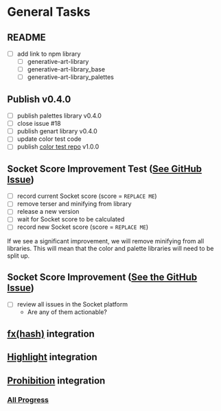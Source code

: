 # General Tasks

## README

- [ ] add link to npm library
  - [ ] generative-art-library
  - [ ] generative-art-library_base
  - [ ] generative-art-library_palettes

## Publish v0.4.0

- [ ] publish palettes library v0.4.0
- [ ] close issue #18
- [ ] publish genart library v0.4.0
- [ ] update color test code
- [ ] publish [color test repo](https://github.com/azurepolarbear/gen-art-test_color) v1.0.0

## Socket Score Improvement Test ([See GitHub Issue](https://github.com/brittni-and-the-polar-bear/generative-art-library_base/issues/42))

- [ ] record current Socket score (score = `REPLACE ME`)
- [ ] remove terser and minifying from library
- [ ] release a new version
- [ ] wait for Socket score to be calculated
- [ ] record new Socket score (score = `REPLACE ME`)

If we see a significant improvement, we will remove minifying from all libraries. This will mean that the color and
palette libraries will need to be split up.

## Socket Score Improvement ([See the GitHub Issue](https://github.com/brittni-and-the-polar-bear/generative-art-library_base/issues/43))

- [ ] review all issues in the Socket platform
  - Are any of them actionable?

## [fx(hash)](https://www.fxhash.xyz/) integration

## [Highlight](https://highlight.xyz/) integration

## [Prohibition](https://prohibition.art/) integration

### [All Progress](./progress.md)
